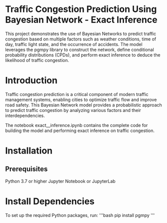 # Traffic Congestion Prediction Using Bayesian Network - Exact Inference
This project demonstrates the use of Bayesian Networks to predict traffic congestion based on multiple factors such as weather conditions, time of day, traffic light state, and the occurrence of accidents. The model leverages the pgmpy library to construct the network, define conditional probability distributions (CPDs), and perform exact inference to deduce the likelihood of traffic congestion.

# Introduction
Traffic congestion prediction is a critical component of modern traffic management systems, enabling cities to optimize traffic flow and improve road safety. This Bayesian Network model provides a probabilistic approach to predict traffic congestion by analyzing various factors and their interdependencies.

The notebook exact__inference.ipynb contains the complete code for building the model and performing exact inference on traffic congestion.

# Installation
## Prerequisites
Python 3.7 or higher
Jupyter Notebook or JupyterLab
# Install Dependencies
To set up the required Python packages, run:
'''bash
pip install pgmpy
'''
